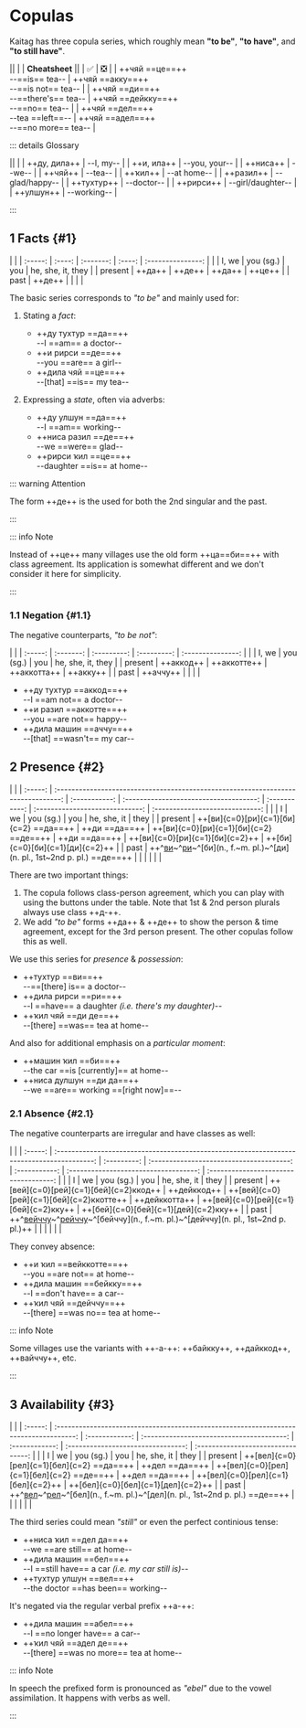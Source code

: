 # Copulas

Kaitag has three copula series, which roughly mean **"to be"**, **"to have"**, and **"to still have"**.

<div class="table-wide">

||
|
| **Cheatsheet** ||
| ✅ | ❎ |
| ++чяй ==це==++ <br> --==is== tea-- | ++чяй ==акку==++ <br> --==is not== tea-- |
| ++чяй ==ди==++ <br> --==there's== tea-- | ++чяй ==дейкку==++ <br> --==no== tea-- |
| ++чяй ==дел==++ <br> --tea ==left==-- | ++чяй ==адел==++ <br> --==no more== tea-- |

</div>

::: details Glossary

<div class="table-transparent">

||
|
| ++ду, дила++ | --I, my-- |
| ++и, ила++ | --you, your-- |
| ++ниса++ | --we-- |
| ++чяй++ | --tea-- |
| ++ҡил++ | --at home-- |
| ++разил++ | --glad/happy-- |
| ++тухтур++ | --doctor-- |
| ++рирси++ | --girl/daughter-- |
| ++улшун++ | --working-- |

</div>

:::

## 1 Facts {#1}

<div class="table-wide">

|         |
| :-----: | :----: | :-------: | :----: | :---------------: |
|         | I, we  | you (sg.) |  you   | he, she, it, they |
| present | ++да++ |  ++де++   | ++да++ |      ++це++       |
|  past   | ++де++ |           |        |                   |

</div>

The basic series corresponds to _"to be"_ and mainly used for:

1. Stating a _fact_:

   - ++ду тухтур ==да==++  
     --I ==am== a doctor--
   - ++и рирси ==де==++  
     --you ==are== a girl--
   - ++дила чяй ==це==++  
     --[that] ==is== my tea--

2. Expressing a _state_, often via adverbs: <!-- #TODO link -->

   - ++ду улшун ==да==++  
     --I ==am== working--
   - ++ниса разил ==де==++  
     --we ==were== glad--
   - ++рирси ҡил ==це==++  
     --daughter ==is== at home--

::: warning Attention

The form ++де++ is the used for both the 2nd singular and the past.

:::

::: info Note

Instead of ++це++ many villages use the old form ++ца==би==++ with class agreement. Its application is somewhat different and we don't consider it here for simplicity.

:::

### 1.1 Negation {#1.1}

The negative counterparts, _"to be not"_:

<div class="table-wide">

|         |
| :-----: | :-------: | :---------: | :---------: | :---------------: |
|         |   I, we   |  you (sg.)  |     you     | he, she, it, they |
| present | ++аккод++ | ++аккотте++ | ++аккотта++ |     ++акку++      |
|  past   | ++аччу++  |             |             |                   |

</div>

- ++ду тухтур ==аккод==++  
  --I ==am not== a doctor--
- ++и разил ==аккотте==++  
  --you ==are not== happy--
- ++дила машин ==аччу==++  
  --[that] ==wasn't== my car--

## 2 Presence {#2}

<div class="table-wide">

|         |
| :-----: | :-------------------------------------------------------------------------------: | :-----------: | :------------------------------------: | :-----------: | :-----------------------------: | :-----------------------------: |
|         |                                         I                                         |      we       |               you (sg.)                |      you      |           he, she, it           |              they               |
| present |                      ++[ви]{c=0}[ри]{c=1}[би]{c=2} ==да==++                       | ++ди ==да==++ | ++[ви]{c=0}[ри]{c=1}[би]{c=2} ==де==++ | ++ди ==да==++ | ++[ви]{c=0}[ри]{c=1}[би]{c=2}++ | ++[би]{c=0}[би]{c=1}[ди]{c=2}++ |
|  past   | ++^[ви](m.)~^[ри](f.)~^[би](n., f.~m. pl.)~^[ди](n. pl., 1st~2nd p. pl.) ==де==++ |               |                                        |               |                                 |                                 |

</div>

There are two important things:

1. The copula follows class-person agreement, which you can play with using the buttons under the table. Note that 1st & 2nd person plurals always use class ++д-++. <!-- #TODO link -->
2. We add _"to be"_ forms ++да++ & ++де++ to show the person & time agreement, except for the 3rd person present. The other copulas follow this as well.

We use this series for _presence_ & _possession_:

- ++тухтур ==ви==++  
  --==[there] is== a doctor--
- ++дила рирси ==ри==++  
  --I ==have== a daughter _(i.e. there's my daughter)_--
- ++ҡил чяй ==ди де==++  
  --[there] ==was== tea at home--

And also for additional emphasis on a _particular moment_:

- ++машин ҡил ==би==++  
  --the car ==is [currently]== at home--
- ++ниса дулшун ==ди да==++  
  --we ==are== working ==[right now]==--

### 2.1 Absence {#2.1}

The negative counterparts are irregular and have classes as well:

<div class="table-wide">

|         |
| :-----: | :----------------------------------------------------------------------------------------: | :---------: | :--------------------------------------: | :-----------: | :-----------------------------------: | :-----------------------------------: |
|         |                                             I                                              |     we      |                you (sg.)                 |      you      |              he, she, it              |                 they                  |
| present |                           ++[вей]{c=0}[рей]{c=1}[бей]{c=2}ккод++                           | ++дейккод++ | ++[вей]{c=0}[рей]{c=1}[бей]{c=2}ккотте++ | ++дейккотта++ | ++[вей]{c=0}[рей]{c=1}[бей]{c=2}кку++ | ++[бей]{c=0}[бей]{c=1}[дей]{c=2}кку++ |
|  past   | ++^[вейччу](m.)~^[рейччу](f.)~^[бейччу](n., f.~m. pl.)~^[дейччу](n. pl., 1st~2nd p. pl.)++ |             |                                          |               |                                       |                                       |

</div>

They convey absence:

- ++и ҡил ==вейккотте==++  
  --you ==are not== at home--
- ++дила машин ==бейкку==++  
  --I ==don't have== a car--
- ++ҡил чяй ==дейччу==++  
  --[there] ==was no== tea at home--

::: info Note

Some villages use the variants with ++-а-++: ++байкку++, ++дайккод++, ++вайччу++, etc.

:::

## 3 Availability {#3}

<div class="table-wide">

|         |
| :-----: | :-----------------------------------------------------------------------------------: | :------------: | :---------------------------------------: | :------------: | :--------------------------------: | :--------------------------------: |
|         |                                           I                                           |       we       |                 you (sg.)                 |      you       |            he, she, it             |                they                |
| present |                       ++[вел]{c=0}[рел]{c=1}[бел]{c=2} ==да==++                       | ++дел ==да==++ | ++[вел]{c=0}[рел]{c=1}[бел]{c=2} ==де==++ | ++дел ==да==++ | ++[вел]{c=0}[рел]{c=1}[бел]{c=2}++ | ++[бел]{c=0}[бел]{c=1}[дел]{c=2}++ |
|  past   | ++^[вел](m.)~^[рел](f.)~^[бел](n., f.~m. pl.)~^[дел](n. pl., 1st~2nd p. pl.) ==де==++ |                |                                           |                |                                    |                                    |

</div>

The third series could mean _"still"_ or even the perfect continious tense:

- ++ниса ҡил ==дел да==++  
  --we ==are still== at home--
- ++дила машин ==бел==++  
  --I ==still have== a car _(i.e. my car still is)_--
- ++тухтур улшун ==вел==++  
  --the doctor ==has been== working--

It's negated via the regular verbal prefix ++а-++:

- ++дила машин ==абел==++  
  --I ==no longer have== a car--
- ++ҡил чяй ==адел де==++  
  --[there] ==was no more== tea at home--

::: info Note

In speech the prefixed form is pronounced as _"ebel"_ due to the vowel assimilation. It happens with verbs as well.

:::
